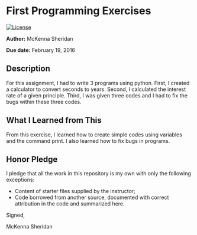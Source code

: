 # First Programming Exercises

 [![License](http://img.shields.io/badge/license-MIT-blue.svg)](http://en.wikipedia.org/wiki/MIT_License)

**Author:** McKenna Sheridan  

**Due date:** February 19, 2016

## Description

For this assignment, I had to write 3 programs using python. First, I created a calculator to convert seconds to years. Second, I calculated the interest rate of a given principle. Third, I was given three codes and I had to fix the bugs within these three codes.

## What I Learned from This

From this exercise, I learned how to create simple codes using variables and the command print. I also learned how to fix bugs in programs.

## Honor Pledge

I pledge that all the work in this repository is my own with only the following exceptions:

* Content of starter files supplied by the instructor;
* Code borrowed from another source, documented with correct attribution in the code and summarized here.

Signed,

McKenna Sheridan
